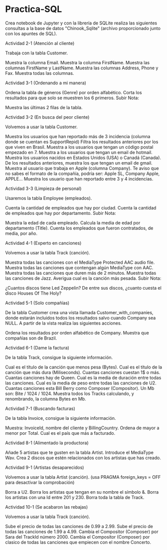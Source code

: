 # Practica-SQL
Crea notebook de Jupyter y con la librería de SQLite realiza las siguientes consultas a la base de datos "Chinook_Sqlite" (archivo proporcionado junto con los apuntes de SQL).

Actividad 2-1 (Atención al cliente)

Trabaja con la tabla Customer.

Muestra la columna Email.
Muestra la columna FirstName.
Muestra las columnas FirstName y LastName.
Muestra las columnas Address, Phone y Fax.
Muestra todas las columnas.
 

Actividad 3-1 (Ordenando a mi manera)

Ordena la tabla de géneros (Genre) por orden alfabético.
Corta los resultados para que solo se muestren los 6 primeros.
Subir Nota:

Muestra las últimas 2 filas de la tabla.
 

Actividad 3-2 (En busca del peor cliente)

Volvemos a usar la tabla Customer.

Muestra los usuarios que han reportado más de 3 incidencia (columna donde se cuentan es SupportRepid)
Filtra los resultados anteriores por los que viven en Brasil.
Muestra a los usuarios que tengan un código postal empezado en 7.
Muestra a los usuarios que tengan un email de hotmail.
Muestra los usuarios nacidos en Estados Unidos (USA) o Canadá (Canada).
De los resultados anteriores, muestra los que tengan un email de gmail.
Muestra al usuario que trabaja en Apple (columna Company). Te aviso que no sabes el formato de la compañía, podría ser: Apple SL, Company Apple, APPLE…
Muestra los usuario que han reportado entre 3 y 4 incidencias.
 

Actividad 3-3 (Limpieza de personal)

Usaremos la tabla Employee (empleados).

Cuenta la cantidad de empleados que hay por ciudad.
Cuenta la cantidad de empleados que hay por departamento.
Subir Nota:

Muestra la edad de cada empleado.
Calcula la media de edad por departamento (Title).
Cuenta los empleados que fueron contratados, de media, por año.
 

Actividad 4-1 (Experto en canciones)

Volvemos a usar la tabla Track (canción).

Muestra todas las canciones con el MediaType Protected AAC audio file.
Muestra todas las canciones que contengan algún MediaType con AAC.
Muestra todas las canciones que duren más de 2 minutos.
Muestra todas las canciones de Jazz.
Averigua cual es la canción más pesada.
Subir Nota:

¿Cuantos discos tiene Led Zeppelin?
De entre sus discos, ¿cuanto cuesta el disco Houses Of The Holy?
 

Actividad 5-1 (Solo compañías)

De la tabla Customer crea una vista llamada Customer_with_companies, donde estarán incluidos todos los resultados salvo cuando Company sea NULL. A partir de la vista realiza las siguientes acciones.

Ordena los resultados por orden alfabético de Company.
Muestra que compañías son de Brazil.
 

Actividad 6-1 (Dame la factura)

De la tabla Track, consigue la siguiente información.

Cual es el título de la canción que menos pesa (Bytes).
Cual es el título de la canción que más dura (Miliseconds).
Cuantas canciones cuestan 1$ o más.
Cuantas canciones hay de Queen.
Cual es la media de duración entre todas las canciones.
Cual es la media de peso entre todas las canciones de U2.
Cuantas canciones esta Bill Berry como Composer (Compositor).
Un Mb son: Bite / 1024 / 1024. Muestra todos los Tracks calculando, y renombrando, la columna Bytes en Mb.
 

Actividad 7-1 (Buscando facturas)

De la tabla Invoice, consigue la siguiente información.

Muestra: InvoiceId, nombre del cliente y BillingCountry.
Ordena de mayor a menor por Total.
Cual es el país que más a facturado.
 

Actividad 8-1 (Alimentado la productora)

Añade 5 artistas que te gusten en la tabla Artist.
Introduce el MediaType Wav.
Crea 2 discos que estén relacionados con los artistas que has creado.
 

Actividad 9-1 (Artistas desaparecidos)

Volvemos a usar la tabla Artist (canción). (usa PRAGMA foreign_keys = OFF para desactivar la comprobación)

Borra a U2.
Borra los artistas que tengan en su nombre el símbolo &.
Borra los artistas con una Id entre 201 y 230.
Borra toda la tabla de Track.
 

Actividad 10-1 (Se acabaron las rebajas)

Volvemos a usar la tabla Track (canción).

Sube el precio de todas las canciones de 0.99 a 2.99.
Sube el precio de todas las canciones de 1.99 a 4.99.
Cambia el Compositor (Composer) por Sara del TrackId número 2000.
Cambia el Compositor (Composer) por clasico de todas las canciones que empiecen con el nombre Concerto.

